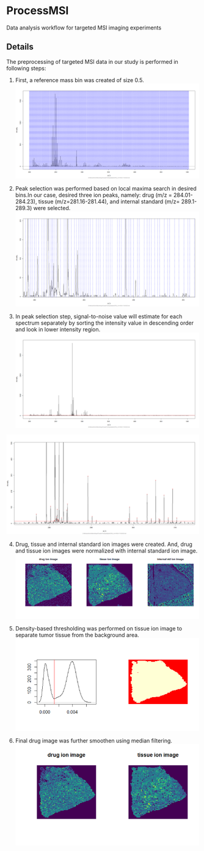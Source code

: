 # ProcessMSI
Data analysis workflow for targeted MSI imaging experiments

## Details 
The preprocessing of targeted MSI data in our study is performed in following steps:

1. First, a reference mass bin was created of size 0.5.
![alt text](https://github.com/pietrofranceschi/ProcessMSI/blob/master/BinnedSpectrum.png)

2. Peak selection was performed based on local maxima search in desired bins.In our case, desired three ion peaks, namely: drug (m/z = 284.01-284.23), tissue (m/z=281.16-281.44), and internal standard (m/z= 289.1-289.3) were selected. 
![alt text](https://github.com/pietrofranceschi/ProcessMSI/blob/master/binnedspectrumzoom.png)

3.  In peak selection step, signal-to-noise value will estimate for each spectrum separately by sorting the intensity value in descending order and look in lower intensity region. 
![alt text](https://github.com/pietrofranceschi/ProcessMSI/blob/master/snrspectrum.png)

![alt text](https://github.com/pietrofranceschi/ProcessMSI/blob/master/PeakSelection.png)

4. Drug, tissue and internal standard ion images were created. And, drug and tissue ion images were normalized with internal standard ion image. 
![alt text](https://github.com/pietrofranceschi/ProcessMSI/blob/master/IonImage.png)

5. Density-based thresholding was performed on tissue ion image to separate tumor tissue from the background area.
![alt text](https://github.com/pietrofranceschi/ProcessMSI/blob/master/MaskImg.png)

6. Final drug image was further smoothen using median filtering.
![alt text](https://github.com/pietrofranceschi/ProcessMSI/blob/master/FinalionImages.png)




